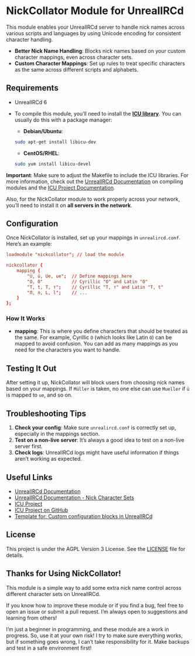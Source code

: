 # NickCollator Module for UnrealIRCd

This module enables your UnrealIRCd server to handle nick names across various scripts and languages by using Unicode encoding for consistent character handling.

- **Better Nick Name Handling**: Blocks nick names based on your custom character mappings, even across character sets.
- **Custom Character Mappings**: Set up rules to treat specific characters as the same across different scripts and alphabets.

## Requirements

- UnrealIRCd 6

- To compile this module, you’ll need to install the [**ICU library**](https://github.com/unicode-org/icu). You can usually do this with a package manager:

  - **Debian/Ubuntu**:
  ```bash
  sudo apt-get install libicu-dev
  ```

  - **CentOS/RHEL**:
  ```bash
  sudo yum install libicu-devel
  ```

**Important**: Make sure to adjust the Makefile to include the ICU libraries. For more information, check out the [UnrealIRCd Documentation](https://www.unrealircd.org/docs/) on compiling modules and the [ICU Project Documentation](https://unicode-org.github.io/icu/).

Also, for the NickCollator module to work properly across your network, you’ll need to install it on **all servers in the network**.

## Configuration

Once NickCollator is installed, set up your mappings in `unrealircd.conf`. Here’s an example:

```conf
loadmodule "nickcollator"; // load the module

nickcollator {
    mapping {
        "Ü, ü, Ue, ue";  // Define mappings here
        "О, O"           // Cyrillic "O" and Latin "O"
        "T, t, Т, т";    // Cyrillic "Т, т" and Latin "T, t"
        "Л, л, L, l";    // ...
    }
};
```

### How It Works

- **mapping**: This is where you define characters that should be treated as the same. For example, Cyrillic `О` (which looks like Latin `O`) can be mapped to avoid confusion. You can add as many mappings as you need for the characters you want to handle.

## Testing It Out

After setting it up, NickCollator will block users from choosing nick names based on your mappings. If `Müller` is taken, no one else can use `Mueller` if `ü` is mapped to `ue`, and so on.

## Troubleshooting Tips

1. **Check your config**: Make sure `unrealircd.conf` is correctly set up, especially in the mappings section.
2. **Test on a non-live server**: It’s always a good idea to test on a non-live server first.
3. **Check logs**: UnrealIRCd logs might have useful information if things aren’t working as expected.

## Useful Links

- [UnrealIRCd Documentation](https://www.unrealircd.org/docs/)
- [UnrealIRCd Documentation - Nick Character Sets](https://www.unrealircd.org/docs/Nick_Character_Sets)
- [ICU Project](https://icu.unicode.org/)
- [ICU Project on GitHub](https://github.com/unicode-org/icu)
- [Template for: Custom configuration blocks in UnrealIRCd](https://gitgud.malvager.net/Wazakindjes/unrealircd_mods/src/branch/master/templates/conf.c)

## License

This project is under the AGPL Version 3 License. See the [LICENSE](LICENSE) file for details.

## Thanks for Using NickCollator!

This module is a simple way to add some extra nick name control across different character sets on UnrealIRCd.

If you know how to improve these module or if you find a bug, feel free to open an issue or submit a pull request. I’m always open to suggestions and learning from others!

I’m just a beginner in programming, and these module are a work in progress. So, use it at your own risk! I try to make sure everything works, but if something goes wrong, I can’t take responsibility for it. Make backups and test in a safe environment first!
